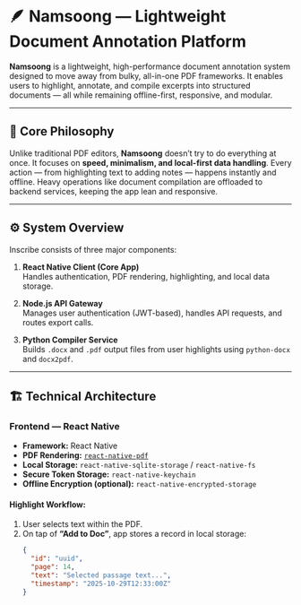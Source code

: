 # 🪶 Namsoong — Lightweight Document Annotation Platform

**Namsoong** is a lightweight, high-performance document annotation system designed to move away from bulky, all-in-one PDF frameworks. It enables users to highlight, annotate, and compile excerpts into structured documents — all while remaining offline-first, responsive, and modular.

---

## 🧩 Core Philosophy

Unlike traditional PDF editors, **Namsoong** doesn’t try to do everything at once. It focuses on **speed, minimalism, and local-first data handling**. Every action — from highlighting text to adding notes — happens instantly and offline. Heavy operations like document compilation are offloaded to backend services, keeping the app lean and responsive.

---

## ⚙️ System Overview

Inscribe consists of three major components:

1. **React Native Client (Core App)**  
   Handles authentication, PDF rendering, highlighting, and local data storage.

2. **Node.js API Gateway**  
   Manages user authentication (JWT-based), handles API requests, and routes export calls.

3. **Python Compiler Service**  
   Builds `.docx` and `.pdf` output files from user highlights using `python-docx` and `docx2pdf`.

---

## 🏗️ Technical Architecture

### Frontend — React Native
- **Framework:** React Native  
- **PDF Rendering:** [`react-native-pdf`](https://github.com/wonday/react-native-pdf)  
- **Local Storage:** `react-native-sqlite-storage` / `react-native-fs`  
- **Secure Token Storage:** `react-native-keychain`  
- **Offline Encryption (optional):** `react-native-encrypted-storage`

#### Highlight Workflow:
1. User selects text within the PDF.  
2. On tap of **“Add to Doc”**, app stores a record in local storage:
   ```json
   {
     "id": "uuid",
     "page": 14,
     "text": "Selected passage text...",
     "timestamp": "2025-10-29T12:33:00Z"
   }
